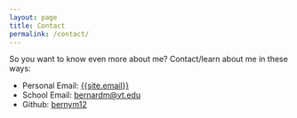 ```yaml
---
layout: page
title: Contact
permalink: /contact/
---
```


So you want to know even more about me? Contact/learn about me in these ways: 
*   Personal Email: [{{site.email}}](mailto:{{site.email}})
*   School Email: [bernardm@vt.edu](mailto:bernardm@vt.edu)
* Github: [bernym12](https://github.com/bernym12)